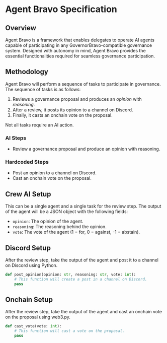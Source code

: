# Agent Bravo Specification

## Overview

Agent Bravo is a framework that enables delegates to operate AI agents capable of participating in any GovernorBravo-compatible governance system. Designed with autonomy in mind, Agent Bravo provides the essential functionalities required for seamless governance participation.

## Methodology
Agent Bravo will perform a sequence of tasks to participate in governance. The sequence of tasks is as follows:

1. Reviews a governance proposal and produces an _opinion_ with _reasoning_.
2. After a review, it posts its opinion to a channel on Discord.
3. Finally, it casts an onchain vote on the proposal.

Not all tasks require an AI action. 

### AI Steps
* Review a governance proposal and produce an opinion with reasoning.

### Hardcoded Steps
* Post an opinion to a channel on Discord.
* Cast an onchain vote on the proposal.

## Crew AI Setup
This can be a single agent and a single task for the review step. The output of the agent will be a JSON object with the following fields:

* `opinion`: The opinion of the agent.
* `reasoning`: The reasoning behind the opinion.
* `vote`: The vote of the agent (1 = for, 0 = against, -1 = abstain).

## Discord Setup
After the review step, take the output of the agent and post it to a channel on Discord using Python.

```python
def post_opinion(opinion: str, reasoning: str, vote: int):
    # This function will create a post in a channel on Discord.
    pass
```

## Onchain Setup
After the review step, take the output of the agent and cast an onchain vote on the proposal using web3.py.

```python
def cast_vote(vote: int):
    # This function will cast a vote on the proposal.
    pass
```